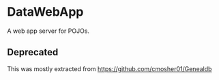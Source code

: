 # DataWebApp

A web app server for POJOs.

## Deprecated

This was mostly extracted from https://github.com/cmosher01/Genealdb
